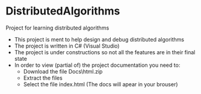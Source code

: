 # DistributedAlgorithms
Project for learning distributed algorithms

- This project is ment to help design and debug distributed algorithms
- The project is written in C# (Visual Studio)
- The project is under constructions so not all the features are in their final state
- In order to view (partial of) the project documentation you need to:
  - Download the file Docs\html.zip
  - Extract the files
  - Select the file index.html (The docs will apear in your brouser)
